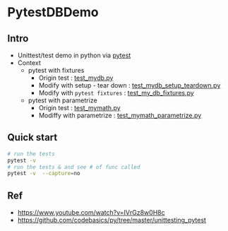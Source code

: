 # PytestDBDemo

## Intro
- Unittest/test demo in python via [pytest](https://docs.pytest.org/en/latest/)
- Context
	- pytest with fixtures
		- Origin test : [test_mydb.py](https://github.com/yennanliu/PytestDBDemo/blob/master/test_mydb.py)
		- Modify with setup - tear down : [test_mydb_setup_teardown.py](https://github.com/yennanliu/PytestDBDemo/blob/master/test_mydb_setup_teardown.py)
		- Modify with `pytest fixtures` : [test_my_db_fixtures.py](https://github.com/yennanliu/PytestDBDemo/blob/master/test_my_db_fixtures.py)
	- pytest with parametrize
		- Origin test : [test_mymath.py](https://github.com/yennanliu/PytestDBDemo/blob/master/parametrize/test_mymath.py)
		- Modiffy with parametrize : [test_mymath_parametrize.py](https://github.com/yennanliu/PytestDBDemo/blob/master/parametrize/test_mymath_parametrize.py)

## Quick start 
```bash
# run the tests
pytest -v 
# run the tests & and see # of func called 
pytest -v  --capture=no
```


## Ref 
- https://www.youtube.com/watch?v=IVrGz8w0H8c
- https://github.com/codebasics/py/tree/master/unittesting_pytest